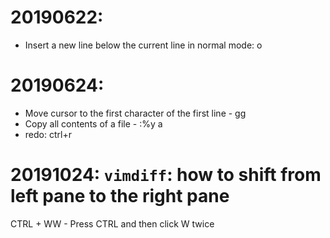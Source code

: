 # 20190622: 
* Insert a new line below the current line in normal mode: o
# 20190624:
* Move cursor to the first character of the first line - gg
* Copy all contents of a file - :%y a
* redo: ctrl+r
# 20191024: `vimdiff`: how to shift from left pane to the right pane
CTRL + WW - Press CTRL and then click W twice
